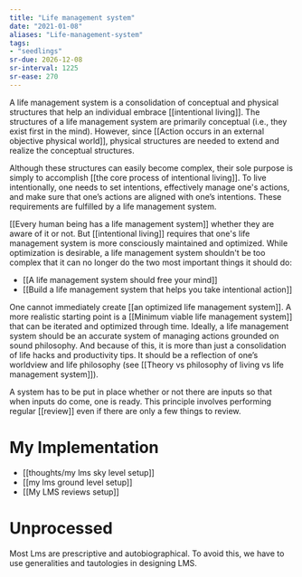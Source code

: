 ```yaml
---
title: "Life management system"
date: "2021-01-08"
aliases: "Life-management-system"
tags:
- "seedlings"
sr-due: 2026-12-08
sr-interval: 1225
sr-ease: 270
---
```


A life management system is a consolidation of conceptual and physical structures that help an individual embrace [[intentional living]]. The structures of a life management system are primarily conceptual (i.e., they exist first in the mind). However, since [[Action occurs in an external objective physical world]], physical structures are needed to extend and realize the conceptual structures.

Although these structures can easily become complex, their sole purpose is simply to accomplish [[the core process of intentional living]]. To live intentionally, one needs to set intentions, effectively manage one's actions, and make sure that one’s actions are aligned with one’s intentions. These requirements are fulfilled by a life management system.

[[Every human being has a life management system]] whether they are aware of it or not. But [[intentional living]] requires that one's life management system is more consciously maintained and optimized. While optimization is desirable, a life management system shouldn't be too complex that it can no longer do the two most important things it should do:

- [[A life management system should free your mind]]
- [[Build a life management system that helps you take intentional action]]

One cannot immediately create [[an optimized life management system]]. A more realistic starting point is a [[Minimum viable life management system]] that can be iterated and optimized through time. Ideally, a life management system should be an accurate system of managing actions grounded on sound philosophy. And because of this, it is more than just a consolidation of life hacks and productivity tips. It should be a reflection of one’s worldview and life philosophy (see [[Theory vs philosophy of living vs life management system]]).

A system has to be put in place whether or not there are inputs so that when inputs do come, one is ready. This principle involves performing regular [[review]] even if there are only a few things to review.

# My Implementation

- [[thoughts/my lms sky level setup]]
- [[my lms ground level setup]]
- [[My LMS reviews setup]]

# Unprocessed

Most Lms are prescriptive and autobiographical. To avoid this, we have to use generalities and tautologies in designing LMS.